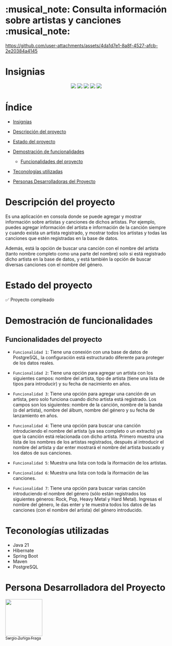 <h1>:musical_note: Consulta información sobre artistas y canciones :musical_note:</h1>



https://github.com/user-attachments/assets/4da1d7e1-8a8f-4527-afcb-2e20384a4145



# Insignias

<div align="center">
    <img src="https://img.shields.io/badge/Estado-Concluido-green">
    <img src="https://img.shields.io/badge/java_jdk-v21-blue">
    <img src="https://img.shields.io/badge/base de datos-postresql-blue">
    <img src="https://img.shields.io/badge/framework-spring boot-blue">
    <img src="https://img.shields.io/badge/version-v1.0.0-green">
</div>

# Índice

- [Insignias](#insignias)

- [Descripción del proyecto](#descripción-del-proyecto)

- [Estado del proyecto](#estado-del-proyecto)

- [Demostración de funcionalidades](#demostración-de-funcionalidades)

    - [Funcionalidades del proyecto](#funcionalidades-del-proyecto)

- [Teconologías utilizadas](#teconologías-utilizadas)

- [Personas Desarrolladoras del Proyecto](#personas-desarrolladoras-del-proyecto)

# Descripción del proyecto

Es una aplicación en consola donde se puede agregar y mostrar información sobre artistas y canciones de dichos artistas. Por ejemplo, puedes agregar información del artista e información de la canción siempre y cuando exista un artista registrado, y mostrar todos los artistas y todas las canciones que estén registradas en la base de datos.

Además, está la opción de buscar una canción con el nombre del artista (tanto nombre completo como una parte del nombre) solo si está registrado dicho artista en la base de datos, y está también la opción de buscar diversas canciones con el nombre del género.

# Estado del proyecto

:white_check_mark: Proyecto compleado

# Demostración de funcionalidades

## Funcionalidades del proyecto

- `Funcionalidad 1`: Tiene una conexión con una base de datos de PostgreSQL, la configuración está estructurado diferente para proteger de los datos reales.

- `Funcionalidad 2`: Tiene una opción para agregar un artista con los siguientes campos: nombre del artista, tipo de artista (tiene una lista de tipos para introducir) y su fecha de nacimiento en años.

- `Funcionalidad 3`: Tiene una opción para agregar una canción de un artista, pero solo funciona cuando dicho artista está registrado. Los campos son los siguientes: nombre de la canción, nombre de la banda (o del artista), nombre del álbum, nombre del género y su fecha de lanzamiento en años.

- `Funcionalidad 4`: Tiene una opción para buscar una canción introduciendo el nombre del artista (ya sea completo o un extracto) ya que la canción está relacionada con dicho artista. Primero muestra una lista de los nombres de los artistas registrados, después al introducir el nombre del artista y dar enter mostrará el nombre del artista buscado y los datos de sus canciones.

- `Funcionalidad 5`: Muestra una lista con toda la iformación de los artistas.

- `Funcionalidad 6`: Muestra una lista con toda la iformación de las canciones.

- `Funcionalidad 7`: Tiene una opción para buscar varias canción introduciendo el nombre del género (sólo están registrados los siguientes géneros: Rock, Pop, Heavy Metal y Hard Metal). Ingresas el nombre del género, le das enter y te muestra todos los datos de las canciones (con el nombre del artista) del género introducido.

# Teconologías utilizadas

- Java 21
- Hibernate
- Spring Boot
- Maven
- PostgreSQL

# Persona Desarrolladora del Proyecto

[<img src="https://avatars.githubusercontent.com/u/107082359?v=4" width=115><br><sub>Sergio Zuñiga Fraga</sub>](https://github.com/SergioZF09)
